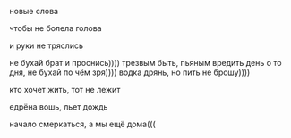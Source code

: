 новые слова


чтобы не болела голова


и руки не тряслись


не бухай брат и проснись)))) 
трезвым быть, пьяным вредить
день о то дня, не бухай по чём зря)))) 
водка дрянь, но пить не брошу)))) 

кто хочет жить, тот не лежит

едрёна вошь, льет дождь

начало смеркаться, а мы ещё дома((( 
